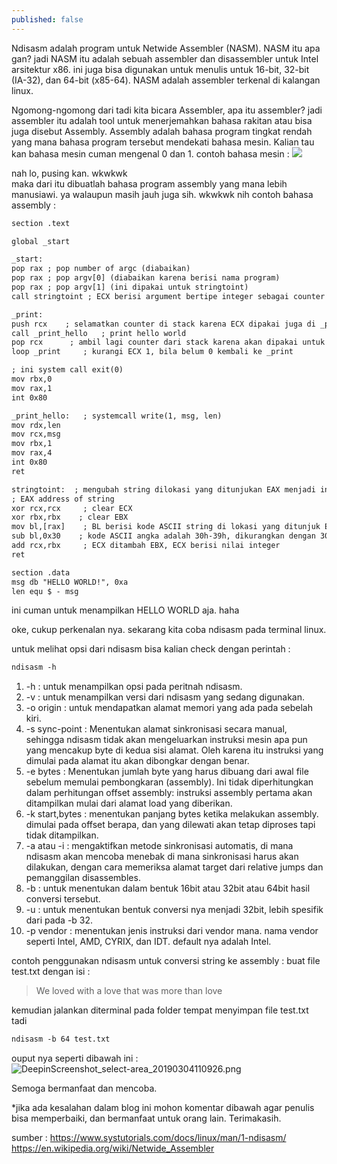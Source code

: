 ```yaml
---
published: false
---
```

Ndisasm adalah program untuk Netwide Assembler (NASM). NASM itu apa gan? jadi NASM itu adalah sebuah assembler dan disassembler untuk Intel arsitektur x86. ini juga bisa digunakan untuk menulis untuk 16-bit, 32-bit (IA-32), dan 64-bit (x85-64). NASM adalah assembler terkenal di kalangan linux.  

Ngomong-ngomong dari tadi kita bicara Assembler, apa itu assembler? jadi assembler itu adalah tool untuk menerjemahkan bahasa rakitan atau bisa juga disebut Assembly. Assembly adalah bahasa program tingkat rendah yang mana bahasa program tersebut mendekati bahasa mesin. Kalian tau kan bahasa mesin cuman mengenal 0 dan 1. contoh bahasa mesin :
![](https://www.dictio.id/uploads/db3342/original/3X/5/7/578465169337151d40334eacf60c39853ddf3b2b.jpg)

nah lo, pusing kan. wkwkwk  
maka dari itu dibuatlah bahasa program assembly yang mana lebih manusiawi. ya walaupun masih jauh juga sih. wkwkwk nih contoh bahasa assembly :
```html
section .text

global _start

_start:
pop rax ; pop number of argc (diabaikan)
pop rax ; pop argv[0] (diabaikan karena berisi nama program)
pop rax ; pop argv[1] (ini dipakai untuk stringtoint)
call stringtoint ; ECX berisi argument bertipe integer sebagai counter

_print:
push rcx    ; selamatkan counter di stack karena ECX dipakai juga di _print_hello
call _print_hello   ; print hello world
pop rcx      ; ambil lagi counter dari stack karena akan dipakai untuk looping 
loop _print     ; kurangi ECX 1, bila belum 0 kembali ke _print

; ini system call exit(0)
mov rbx,0
mov rax,1
int 0x80

_print_hello:   ; systemcall write(1, msg, len)
mov rdx,len
mov rcx,msg
mov rbx,1
mov rax,4
int 0x80
ret

stringtoint:  ; mengubah string dilokasi yang ditunjukan EAX menjadi integer di ECX
; EAX address of string
xor rcx,rcx     ; clear ECX
xor rbx,rbx    ; clear EBX
mov bl,[rax]    ; BL berisi kode ASCII string di lokasi yang ditunjuk EAX
sub bl,0x30    ; kode ASCII angka adalah 30h-39h, dikurangkan dengan 30h yang artinya berisi 0-9
add rcx,rbx     ; ECX ditambah EBX, ECX berisi nilai integer
ret

section .data
msg db "HELLO WORLD!", 0xa
len equ $ - msg

```

ini cuman untuk menampilkan HELLO WORLD aja. haha  

oke, cukup perkenalan nya. sekarang kita coba ndisasm pada terminal linux.

untuk melihat opsi dari ndisasm bisa kalian check dengan perintah :
```html
ndisasm -h
```

1. -h : untuk menampilkan opsi pada peritnah ndisasm.
2. -v : untuk menampilkan versi dari ndisasm yang sedang digunakan.
3. -o origin : untuk mendapatkan alamat memori yang ada pada sebelah kiri.
4. -s sync-point : Menentukan alamat sinkronisasi secara manual, sehingga ndisasm tidak akan mengeluarkan instruksi mesin apa pun yang mencakup byte di kedua sisi alamat. Oleh karena itu instruksi yang dimulai pada alamat itu akan dibongkar dengan benar.
5. -e bytes : Menentukan jumlah byte yang harus dibuang dari awal file sebelum memulai pembongkaran (assembly). Ini tidak diperhitungkan dalam perhitungan offset assembly: instruksi assembly pertama akan ditampilkan mulai dari alamat load yang diberikan.
6. -k start,bytes : menentukan panjang bytes ketika melakukan assembly. dimulai pada offset berapa, dan yang dilewati akan tetap diproses tapi tidak ditampilkan. 
7. -a atau -i : mengaktifkan metode sinkronisasi automatis, di mana ndisasm akan mencoba menebak di mana sinkronisasi harus akan dilakukan, dengan cara memeriksa alamat target dari relative jumps dan pemanggilan disassembles. 
8. -b : untuk menentukan dalam bentuk 16bit atau 32bit atau 64bit hasil conversi tersebut.
9. -u : untuk menentukan bentuk conversi nya menjadi 32bit, lebih spesifik dari pada -b 32.
10. -p vendor : menentukan jenis instruksi dari vendor mana. nama vendor seperti Intel, AMD, CYRIX, dan IDT. default nya adalah Intel.

contoh penggunakan ndisasm untuk conversi string ke assembly :
buat file test.txt dengan isi :
> We loved with a love that was more than love

kemudian jalankan diterminal pada folder tempat menyimpan file test.txt tadi
```html
ndisasm -b 64 test.txt
```
ouput nya seperti dibawah ini : 
![DeepinScreenshot_select-area_20190304110926.png]({{site.baseurl}}/_posts/DeepinScreenshot_select-area_20190304110926.png)

Semoga bermanfaat dan mencoba. 

*jika ada kesalahan dalam blog ini mohon komentar dibawah agar penulis bisa memperbaiki, dan bermanfaat untuk orang lain. Terimakasih.

sumber : 
https://www.systutorials.com/docs/linux/man/1-ndisasm/  
https://en.wikipedia.org/wiki/Netwide_Assembler